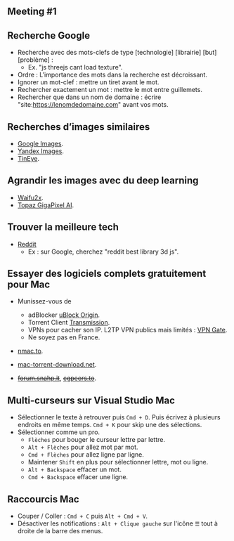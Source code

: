 ## Meeting #1

## Recherche Google
- Recherche avec des mots-clefs de type [technologie] [librairie] [but] [problème] :
    - Ex. "js threejs cant load texture".
- Ordre : L'importance des mots dans la recherche est décroissant.
- Ignorer un mot-clef : mettre un tiret avant le mot.
- Rechercher exactement un mot : mettre le mot entre guillemets.
- Rechercher que dans un nom de domaine : écrire "site:https://lenomdedomaine.com" avant vos mots.

## Recherches d’images similaires
- [Google Images](https://www.google.com/imghp).
- [Yandex Images](https://yandex.com/images/).
- [TinEye](https://tineye.com/).

## Agrandir les images avec du deep learning
- [Waifu2x](http://waifu2x.udp.jp/).
- [Topaz GigaPixel AI](https://topazlabs.com/gigapixel-ai/).

## Trouver la meilleure tech
- [Reddit](https://vue-grid-generator.netlify.app/)
    - Ex : sur Google, cherchez "reddit best library 3d js".

## Essayer des logiciels complets gratuitement pour Mac
- Munissez-vous de
    - adBlocker [uBlock Origin](https://chrome.google.com/webstore/detail/ublock-origin/cjpalhdlnbpafiamejdnhcphjbkeiagm?hl=fr).
    - Torrent Client [Transmission](https://transmissionbt.com/download/).
    - VPNs pour cacher son IP. L2TP VPN publics mais limités : [VPN Gate](https://www.vpngate.net/en/).
    - Ne soyez pas en France.

- [nmac.to](https://nmac.to/).
- [mac-torrent-download.net](http://mac-torrent-download.net/).
- ~~[forum.snahp.it](https://forum.snahp.it/)~~, ~~[cgpeers.to](https://cgpeers.to/)~~.

## Multi-curseurs sur Visual Studio Mac
- Sélectionner le texte à retrouver puis `Cmd + D`. Puis écrivez à plusieurs endroits en même temps. `Cmd + K` pour skip une des sélections.
- Sélectionner comme un pro.
    - `Flèches` pour bouger le curseur lettre par lettre.
    - `Alt + Flèches` pour allez mot par mot.
    - `Cmd + Flèches` pour allez ligne par ligne.
    - Maintener `Shift` en plus pour sélectionner lettre, mot ou ligne.
    - `Alt + Backspace` effacer un mot.
    - `Cmd + Backspace` effacer une ligne.

## Raccourcis Mac
- Couper / Coller : `Cmd + C` puis `Alt + Cmd + V`.
- Désactiver les notifications : `Alt + Clique gauche` sur l'icône `☰` tout à droite de la barre des menus.
